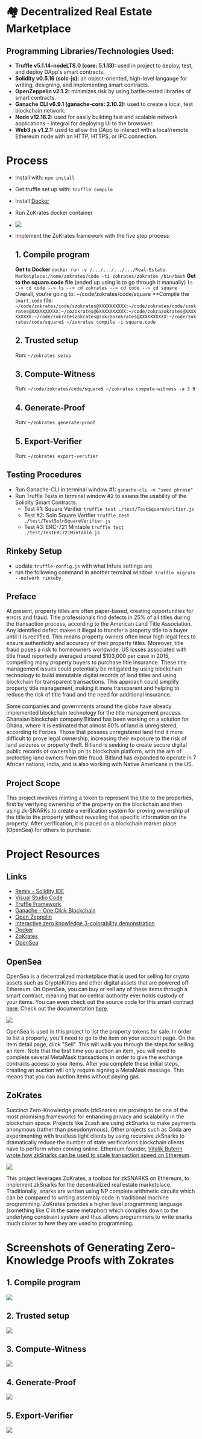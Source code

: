 # 🏘 Decentralized Real Estate Marketplace

## Programming Libraries/Technologies Used:
- **Truffle v5.1.14-nodeLTS.0 (core: 5.1.13):** used in project to deploy, test, and deploy DApp's smart contracts.
- **Solidity v0.5.16 (solc-js):** an object-oriented, high-level langauge for writing, designing, and implementing smart contracts.
- **OpenZeppelin v2.1.2:** minimizes risk by using battle-tested libraries of smart contracts.
- **Ganache CLI v6.9.1 (ganache-core: 2.10.2):** used to create a local, test blockchain network.
- **Node v12.16.2:** used for easily building fast and scalable network applications - integral for deploying UI to the browswer.
- **Web3.js v1.2.1:** used to allow the DApp to interact with a local/remote Ethereum node with an HTTP, HTTPS, or IPC connection.

# Process
- Install with: 
`npm install`
- Get truffle set up with:
`truffle compile`
- Install [Docker](https://docs.docker.com/install/)
- Run ZoKrates docker container
- ![](./images/zokrates-process.png)
- Implement the ZoKrates framework with the five step process:
    ## 1. Compile program
    **Get to Docker**
    `docker run -v /.../.../.../.../Real-Estate-Marketplace:/home/zokrates/code -ti zokrates/zokrates /bin/bash`
    **Get to the square.code file** (ended up using ls to go through it manually)
    `ls --> cd code --> ls --> cd zokrates --> cd code --> cd square`
    Overall, you're going to: ~/code/zokrates/code/square
    **Compile the `smart.code` file:
    `~/code/zokrates/code/szokrates@XXXXXXXXXX:~/code/zokrates/code/szokrates@XXXXXXXXXX:~/cozokrates@6XXXXXXXXXX:~/code/zokrazokrates@XXXXXXXXXX:~/code/zokrateszokrates@zokrzozokrates@XXXXXXXXXX:~/code/zokrates/code/square$ ~/zokrates compile -i square.code`
    
    ## 2. Trusted setup
    Run: `~/zokrates setup`

    ## 3. Compute-Witness
    Run: `~/code/zokrates/code/square$ ~/zokrates compute-witness -a 3 9`

    ## 4. Generate-Proof
    Run: `~/zokrates generate-proof`

    ## 5. Export-Verifier
    Run: `~/zokrates export-verifier`

## Testing Procedures
- Run Ganache-CLI in terminal window #1:
`ganache-cli -m "seed phrase"`
- Run Truffle Tests in terminal window #2 to assess the usability of the Solidity Smart Contracts:
     - Test #1: Square Verifier 
     `truffle test ./test/TestSquareVerifier.js`
     - Test #2: Soln Square Verifier
     `truffle test ./test/TestSolnSquareVerifier.js`
     - Test #3: ERC-721 Mintable
     `truffle test ./test/TestERC721Mintable.js`

## Rinkeby Setup
- update `truffle-config.js` with what Infura settings are
- run the following command in another terminal window:
`truffle migrate --network rinkeby`

## Preface
At present, property titles are often paper-based, creating opportunities for errors and fraud. Title professionals find defects in 25% of all titles during the transaction process, according to the American Land Title Association. Any identified defect makes it illegal to transfer a property title to a buyer until it is rectified. This means property owners often incur high legal fees to ensure authenticity and accuracy of their property titles. Moreover, title fraud poses a risk to homeowners worldwide. US losses associated with title fraud reportedly averaged around $103,000 per case in 2015, compelling many property buyers to purchase title insurance. These title management issues could potentially be mitigated by using blockchain technology to build immutable digital records of land titles and using blockchain for transparent transactions. This approach could simplify property title management, making it more transparent and helping to reduce the risk of title fraud and the need for additional insurance.

Some companies and governments around the globe have already implemented blockchain technology for the title management process. Ghanaian blockchain company Bitland has been working on a solution for Ghana, where it is estimated that almost 80% of land is unregistered, according to Forbes. Those that possess unregistered land find it more difficult to prove legal ownership, increasing their exposure to the risk of land seizures or property theft. Bitland is seeking to create secure digital public records of ownership on its blockchain platform, with the aim of protecting land owners from title fraud. Bitland has expanded to operate in 7 African nations, India, and is also working with Native Americans in the US.

## Project Scope
This project involves minting a token to represent the title to the properties, first by verifying ownership of the property on the blockchain and then using zk-SNARKs to create a verification system for proving ownership of the title to the property without revealing that specific information on the property. After verification, it is placed on a blockchain market place (OpenSea) for others to purchase. 

# Project Resources

## Links
* [Remix - Solidity IDE](https://remix.ethereum.org/)
* [Visual Studio Code](https://code.visualstudio.com/)
* [Truffle Framework](https://truffleframework.com/)
* [Ganache - One Click Blockchain](https://truffleframework.com/ganache)
* [Open Zeppelin ](https://openzeppelin.org/)
* [Interactive zero knowledge 3-colorability demonstration](http://web.mit.edu/~ezyang/Public/graph/svg.html)
* [Docker](https://docs.docker.com/install/)
* [ZoKrates](https://github.com/Zokrates/ZoKrates)
* [OpenSea](https://docs.opensea.io/docs)

## OpenSea
OpenSea is a decentralized marketplace that is used for selling for crypto assets such as CryptoKitties and other digital assets that are powered off Ethereum. On OpenSea, you can buy or sell any of these items through a smart contract, meaning that no central authority ever holds custody of your items. You can even check out the source code for this smart contract [here](https://etherscan.io/address/0x7be8076f4ea4a4ad08075c2508e481d6c946d12b). Check out the documentation [here](https://docs.opensea.io/docs).

![](./images/opensea-logo-full-colored-blue.png)

OpenSea is used in this project to list the property tokens for sale. In order to list a property, you'll need to go to the item on your account page. On the item detail page, click "Sell". This will walk you through the steps for selling an item. Note that the first time you auction an item, you will need to complete several MetaMask transactions in order to give the exchange contracts access to your items. After you complete these initial steps, creating an auction will only require signing a MetaMask message. This means that you can auction items without paying gas.

## ZoKrates
Succinct Zero-Knowledge proofs (zkSnarks) are proving to be one of the most promising frameworks for enhancing privacy and scalability in the blockchain space. Projects like Zcash are using zkSnarks to make payments anonymous (rather than pseudonymous). Other projects such as Coda are experimenting with trustless light clients by using recursive zkSnarks to dramatically reduce the number of state verifications blockchain clients have to perform when coming online. Ethereum founder, [Vitalik Buterin wrote how zkSnarks can be used to scale transaction speed on Ethereum](https://ethresear.ch/t/on-chain-scaling-to-potentially-500-tx-sec-through-mass-tx-validation/3477).

![](./images/Zokrates.png)

This project leverages ZoKrates, a toolbox for zkSNARKS on Ethereum, to implement zkSnarks for the decentralized real estate marketplace. Traditionally, snarks are written using NP complete arithmetic circuits which can be compared to writing assembly code in traditional machine programming. ZoKrates provides a higher level programming language (something like C in the same metaphor) which compiles down to the underlying constraint system and thus allows programmers to write snarks much closer to how they are used to programming.

# Screenshots of Generating Zero-Knowledge Proofs with Zokrates

## 1. Compile program
![](./images/Zokrates1_access_code-zokrates-square.png) 
 
## 2. Trusted setup
![](./images/Zokrates2_compile_squarecode.png) 

## 3. Compute-Witness
![](./images/Zokrates3_setup.png) 

## 4. Generate-Proof
![](./images/Zokrates4_compute_witness.png) 

## 5. Export-Verifier
![](./images/Zokrates5_generate_proof.png) 

